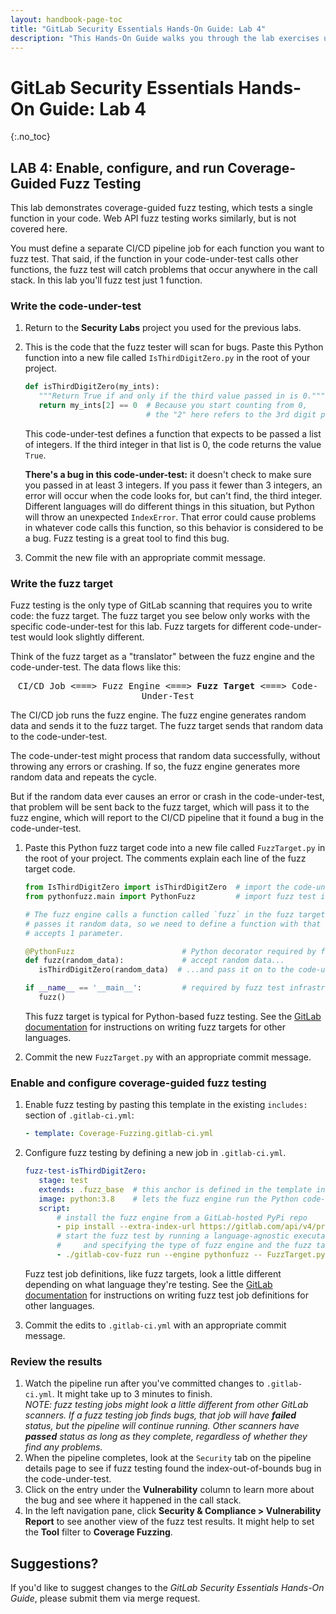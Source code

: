 ```yaml
---
layout: handbook-page-toc
title: "GitLab Security Essentials Hands-On Guide: Lab 4"
description: "This Hands-On Guide walks you through the lab exercises used in the GitLab Security Essentials course."
---
```

# GitLab Security Essentials Hands-On Guide: Lab 4
{:.no_toc}


## LAB 4: Enable, configure, and run Coverage-Guided Fuzz Testing

This lab demonstrates coverage-guided fuzz testing, which tests a single function in your code. Web API fuzz testing works similarly, but is not covered here.

You must define a separate CI/CD pipeline job for each function you want to fuzz test. That said, if the function in your code-under-test calls other functions, the fuzz test will catch problems that occur anywhere in the call stack. In this lab you'll fuzz test just 1 function.


### Write the code-under-test

1. Return to the **Security Labs** project you used for the previous labs.
1. This is the code that the fuzz tester will scan for bugs. Paste this Python function into a new file called `IsThirdDigitZero.py` in the root of your project.

    ```python
   def isThirdDigitZero(my_ints):
       """Return True if and only if the third value passed in is 0."""
       return my_ints[2] == 0  # Because you start counting from 0, 
                               # the "2" here refers to the 3rd digit passed in.
    ```

   This code-under-test defines a function that expects to be passed a list of integers. If the third integer in that list is 0, the code returns the value `True`.
   
   **There's a bug in this code-under-test:** it doesn't check to make sure you passed in at least 3 integers. If you pass it fewer than 3 integers, an error will occur when the code looks for, but can't find, the third integer. Different languages will do different things in this situation, but Python will throw an unexpected `IndexError`. That error could cause problems in whatever code calls this function, so this behavior is considered to be a bug. Fuzz testing is a great tool to find this bug.
1. Commit the new file with an appropriate commit message.


### Write the fuzz target

Fuzz testing is the only type of GitLab scanning that requires you to write code: the fuzz target. The fuzz target you see below only works with the specific code-under-test for this lab. Fuzz targets for different code-under-test would look slightly different.

Think of the fuzz target as a "translator" between the fuzz engine and the code-under-test. The data flows like this:

<p style="text-align: center; font-family: monospace; font-style: normal">CI/CD Job <===> Fuzz Engine <===> <b>Fuzz Target</b> <===> Code-Under-Test</p>

The CI/CD job runs the fuzz engine. The fuzz engine generates random data and sends it to the fuzz target. The fuzz target sends that random data to the code-under-test. 

The code-under-test might process that random data successfully, without throwing any errors or crashing. If so, the fuzz engine generates more random data and repeats the cycle. 

But if the random data ever causes an error or crash in the code-under-test, that problem will be sent back to the fuzz target, which will pass it to the fuzz engine, which will report to the CI/CD pipeline that it found a bug in the code-under-test.

1. Paste this Python fuzz target code into a new file called `FuzzTarget.py` in the root of your project. The comments explain each line of the fuzz target code.

    ```python
   from IsThirdDigitZero import isThirdDigitZero  # import the code-under-test
   from pythonfuzz.main import PythonFuzz         # import fuzz test infrastructure
 
   # The fuzz engine calls a function called `fuzz` in the fuzz target and
   # passes it random data, so we need to define a function with that name, that
   # accepts 1 parameter.

   @PythonFuzz                        # Python decorator required by fuzz test infrastructure
   def fuzz(random_data):             # accept random data...
       isThirdDigitZero(random_data)  # ...and pass it on to the code-under-test
    
   if __name__ == '__main__':         # required by fuzz test infrastructure
       fuzz()
    ```

   This fuzz target is typical for Python-based fuzz testing. See the [GitLab documentation](https://docs.gitlab.com/ee/user/application_security/coverage_fuzzing/#supported-fuzzing-engines-and-languages) for instructions on writing fuzz targets for other languages.

1. Commit the new `FuzzTarget.py` with an appropriate commit message.


### Enable and configure coverage-guided fuzz testing

1. Enable fuzz testing by pasting this template in the existing `includes:` section of `.gitlab-ci.yml`:

    ```yml
   - template: Coverage-Fuzzing.gitlab-ci.yml
    ```

1. Configure fuzz testing by defining a new job in `.gitlab-ci.yml`.

    ```yml
   fuzz-test-isThirdDigitZero:
       stage: test
       extends: .fuzz_base  # this anchor is defined in the template included above
       image: python:3.8    # lets the fuzz engine run the Python code-under-test
       script:
           # install the fuzz engine from a GitLab-hosted PyPi repo
           - pip install --extra-index-url https://gitlab.com/api/v4/projects/19904939/packages/pypi/simple pythonfuzz
           # start the fuzz test by running a language-agnostic executable,
           #     and specifying the type of fuzz engine and the fuzz target name
           - ./gitlab-cov-fuzz run --engine pythonfuzz -- FuzzTarget.py
    ```

   Fuzz test job definitions, like fuzz targets, look a little different depending on what language they're testing. See the [GitLab documentation](https://docs.gitlab.com/ee/user/application_security/coverage_fuzzing/#configuration) for instructions on writing fuzz test job definitions for other languages.

1. Commit the edits to `.gitlab-ci.yml` with an appropriate commit message.


### Review the results

1. Watch the pipeline run after you've committed changes to `.gitlab-ci.yml`. It might take up to 3 minutes to finish.<br/>
   *NOTE: fuzz testing jobs might look a little different from other GitLab scanners. If a fuzz testing job finds bugs, that job will have **failed** status, but the pipeline will continue running. Other scanners have **passed** status as long as they complete, regardless of whether they find any problems.*
1. When the pipeline completes, look at the `Security` tab on the pipeline details page to see if fuzz testing found the index-out-of-bounds bug in the code-under-test.
1. Click on the entry under the **Vulnerability** column to learn more about the bug and see where it happened in the call stack.
1. In the left navigation pane, click **Security & Compliance > Vulnerability Report** to see another view of the fuzz test results. It might help to set the **Tool** filter to **Coverage Fuzzing**.


## Suggestions?

If you'd like to suggest changes to the *GitLab Security Essentials Hands-On Guide*, please submit them via merge request.
